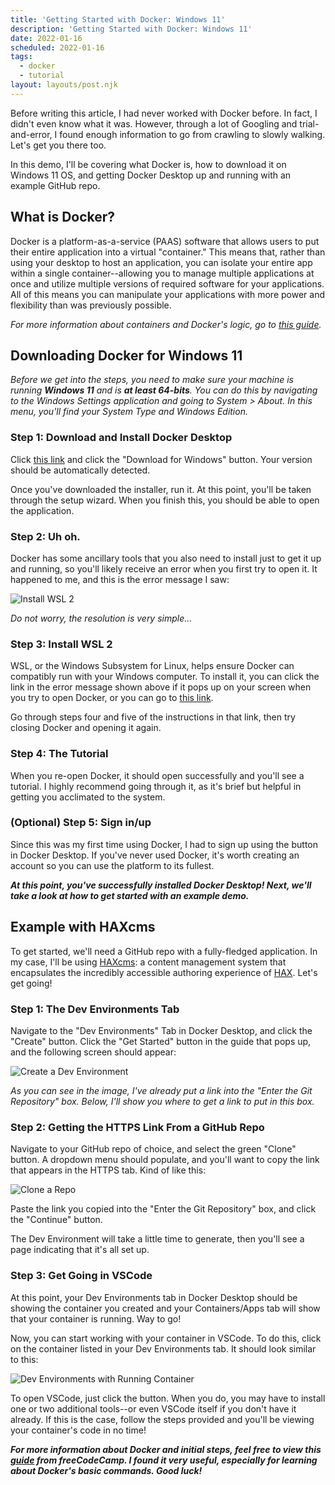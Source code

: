 ```yaml
---
title: 'Getting Started with Docker: Windows 11'
description: 'Getting Started with Docker: Windows 11'
date: 2022-01-16
scheduled: 2022-01-16
tags:
  - docker
  - tutorial
layout: layouts/post.njk
---
```


Before writing this article, I had never worked with Docker before. In fact, I didn't even know what it was. However, through a lot of Googling and trial-and-error, I found enough information to go from crawling to slowly walking. Let's get you there too.

In this demo, I'll be covering what Docker is, how to download it on Windows 11 OS, and getting Docker Desktop up and running with an example GitHub repo.

## What is Docker? ##
Docker is a platform-as-a-service (PAAS) software that allows users to put their entire application into a virtual "container." This means that, rather than using your desktop to host an application, you can isolate your entire app within a single container--allowing you to manage multiple applications at once and utilize multiple versions of required software for your applications. All of this means you can manipulate your applications with more power and flexibility than was previously possible.

_For more information about containers and Docker's logic, go to [this guide](https://www.docker.com/resources/what-container)._

## Downloading Docker for Windows 11 ##
_Before we get into the steps, you need to make sure your machine is running **Windows 11** and is **at least 64-bits**. You can do this by navigating to the Windows Settings application and going to System > About. In this menu, you'll find your System Type and Windows Edition._

### Step 1: Download and Install Docker Desktop ###
Click [this link](https://www.docker.com/products/docker-desktop) and click the "Download for Windows" button. Your version should be automatically detected.

Once you've downloaded the installer, run it. At this point, you'll be taken through the setup wizard. When you finish this, you should be able to open the application.

### Step 2: Uh oh. ###
Docker has some ancillary tools that you also need to install just to get it up and running, so you'll likely receive an error when you first try to open it. It happened to me, and this is the error message I saw:

![Install WSL 2](https://dev-to-uploads.s3.amazonaws.com/uploads/articles/z13u1421kpytg6rszrww.png)

_Do not worry, the resolution is very simple..._

### Step 3: Install WSL 2 ###
WSL, or the Windows Subsystem for Linux, helps ensure Docker can compatibly run with your Windows computer. To install it, you can click the link in the error message shown above if it pops up on your screen when you try to open Docker, or you can go to [this link](https://docs.microsoft.com/en-us/windows/wsl/install-manual#step-4---download-the-linux-kernel-update-package).

Go through steps four and five of the instructions in that link, then try closing Docker and opening it again. 

### Step 4: The Tutorial ###
When you re-open Docker, it should open successfully and you'll see a tutorial. I highly recommend going through it, as it's brief but helpful in getting you acclimated to the system.

### (Optional) Step 5: Sign in/up ###
Since this was my first time using Docker, I had to sign up using the button in Docker Desktop. If you've never used Docker, it's worth creating an account so you can use the platform to its fullest.

_**At this point, you've successfully installed Docker Desktop! Next, we'll take a look at how to get started with an example demo.**_

## Example with HAXcms ##
To get started, we'll need a GitHub repo with a fully-fledged application. In my case, I'll be using [HAXcms](https://github.com/elmsln/haxcms): a content management system that encapsulates the incredibly accessible authoring experience of [HAX](HAXTheWeb.org). Let's get going!

### Step 1: The Dev Environments Tab ###
Navigate to the "Dev Environments" Tab in Docker Desktop, and click the "Create" button. Click the "Get Started" button in the guide that pops up, and the following screen should appear: 

![Create a Dev Environment](https://dev-to-uploads.s3.amazonaws.com/uploads/articles/czzwtb4zd5h5kmc0kidw.png)

_As you can see in the image, I've already put a link into the "Enter the Git Repository" box. Below, I'll show you where to get a link to put in this box._

### Step 2: Getting the HTTPS Link From a GitHub Repo ###
Navigate to your GitHub repo of choice, and select the green "Clone" button. A dropdown menu should populate, and you'll want to copy the link that appears in the HTTPS tab. Kind of like this: 

![Clone a Repo](https://dev-to-uploads.s3.amazonaws.com/uploads/articles/4ukhzvyyy3w0dfj52nxd.png)

Paste the link you copied into the "Enter the Git Repository" box, and click the "Continue" button.

The Dev Environment will take a little time to generate, then you'll see a page indicating that it's all set up.

### Step 3: Get Going in VSCode ###
At this point, your Dev Environments tab in Docker Desktop should be showing the container you created and your Containers/Apps tab will show that your container is running. Way to go!

Now, you can start working with your container in VSCode. To do this, click on the container listed in your Dev Environments tab. It should look similar to this: 

![Dev Environments with Running Container](https://dev-to-uploads.s3.amazonaws.com/uploads/articles/z6yn4g3wx3gmfitmt4ue.png)

To open VSCode, just click the button. When you do, you may have to install one or two additional tools--or even VSCode itself if you don't have it already. If this is the case, follow the steps provided and you'll be viewing your container's code in no time!


**_For more information about Docker and initial steps, feel free to view this [guide](https://medium.com/free-code-camp/docker-simplified-96639a35ff36#06d9) from freeCodeCamp. I found it very useful, especially for learning about Docker's basic commands. Good luck!_**





